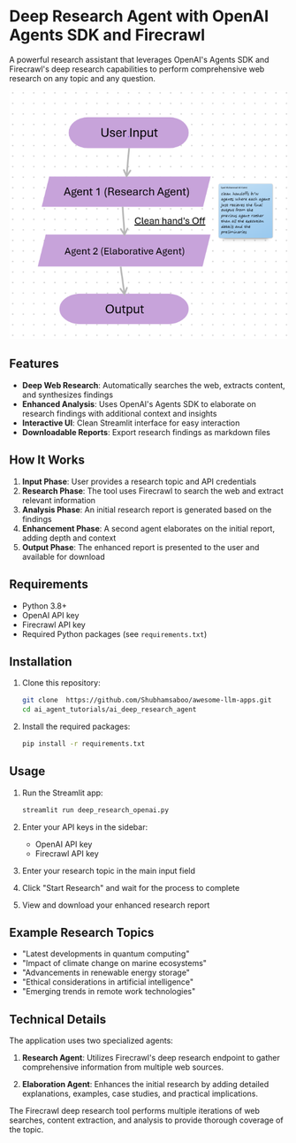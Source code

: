 # Deep Research Agent with OpenAI Agents SDK and Firecrawl

A powerful research assistant that leverages OpenAI's Agents SDK and Firecrawl's deep research capabilities to perform comprehensive web research on any topic and any question.

![Deep Research Agent](./images/research_agent_image.png)

## Features

- **Deep Web Research**: Automatically searches the web, extracts content, and synthesizes findings
- **Enhanced Analysis**: Uses OpenAI's Agents SDK to elaborate on research findings with additional context and insights
- **Interactive UI**: Clean Streamlit interface for easy interaction
- **Downloadable Reports**: Export research findings as markdown files

## How It Works

1. **Input Phase**: User provides a research topic and API credentials
2. **Research Phase**: The tool uses Firecrawl to search the web and extract relevant information
3. **Analysis Phase**: An initial research report is generated based on the findings
4. **Enhancement Phase**: A second agent elaborates on the initial report, adding depth and context
5. **Output Phase**: The enhanced report is presented to the user and available for download

## Requirements

- Python 3.8+
- OpenAI API key
- Firecrawl API key
- Required Python packages (see `requirements.txt`)

## Installation

1. Clone this repository:

   ```bash
   git clone  https://github.com/Shubhamsaboo/awesome-llm-apps.git
   cd ai_agent_tutorials/ai_deep_research_agent
   ```

2. Install the required packages:
   ```bash
   pip install -r requirements.txt
   ```

## Usage

1. Run the Streamlit app:

   ```bash
   streamlit run deep_research_openai.py
   ```

2. Enter your API keys in the sidebar:

   - OpenAI API key
   - Firecrawl API key

3. Enter your research topic in the main input field

4. Click "Start Research" and wait for the process to complete

5. View and download your enhanced research report

## Example Research Topics

- "Latest developments in quantum computing"
- "Impact of climate change on marine ecosystems"
- "Advancements in renewable energy storage"
- "Ethical considerations in artificial intelligence"
- "Emerging trends in remote work technologies"

## Technical Details

The application uses two specialized agents:

1. **Research Agent**: Utilizes Firecrawl's deep research endpoint to gather comprehensive information from multiple web sources.

2. **Elaboration Agent**: Enhances the initial research by adding detailed explanations, examples, case studies, and practical implications.

The Firecrawl deep research tool performs multiple iterations of web searches, content extraction, and analysis to provide thorough coverage of the topic.
